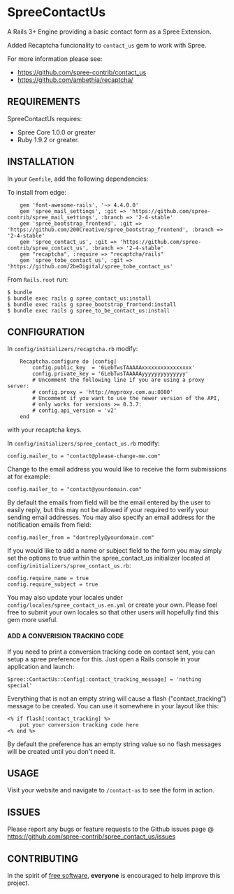 # SpreeContactUs 
A Rails 3+ Engine providing a basic contact form as a Spree Extension.

Added Recaptcha funcionality to `contact_us` gem to work with Spree.

For more information please see:
* https://github.com/spree-contrib/contact_us
* https://github.com/ambethia/recaptcha/

## REQUIREMENTS

SpreeContactUs requires:

* Spree Core 1.0.0 or greater
* Ruby 1.9.2 or greater.

## INSTALLATION

In your `Gemfile`, add the following dependencies:

To install from edge:

		gem 'font-awesome-rails', '~> 4.4.0.0'
		gem 'spree_mail_settings', :git => 'https://github.com/spree-contrib/spree_mail_settings', :branch => '2-4-stable'
		gem 'spree_bootstrap_frontend', :git => 'https://github.com/200Creative/spree_bootstrap_frontend', :branch => '2-4-stable'
		gem 'spree_contact_us', :git => 'https://github.com/spree-contrib/spree_contact_us', :branch => '2-4-stable'
		gem "recaptcha", :require => "recaptcha/rails"
		gem 'spree_tobe_contact_us', :git => 'https://github.com/2beDigital/spree_tobe_contact_us'

From `Rails.root` run:

    $ bundle
    $ bundle exec rails g spree_contact_us:install
    $ bundle exec rails g spree_bootstrap_frontend:install
    $ bundle exec rails g spree_to_be_contact_us:install

## CONFIGURATION

In `config/initializers/recaptcha.rb` modify:

		Recaptcha.configure do |config|
			config.public_key  = '6LebTwsTAAAAAxxxxxxxxxxxxxxxx'
			config.private_key = '6LebTwsTAAAAAyyyyyyyyyyyyyy'
			# Uncomment the following line if you are using a proxy server:
			# config.proxy = 'http://myproxy.com.au:8080'
			# Uncomment if you want to use the newer version of the API,
			# only works for versions >= 0.3.7:
			# config.api_version = 'v2'
		end

with your recaptcha keys.

In `config/initializers/spree_contact_us.rb` modify:

    config.mailer_to = "contact@please-change-me.com"

Change to the email address you would like to receive the form submissions at for example:

    config.mailer_to = "contact@yourdomain.com"

By default the emails from field will be the email entered by the user to easily reply, but this may not be allowed if your required to verify your sending email addresses.
You may also specify an email address for the notification emails from field:

    config.mailer_from = "dontreply@yourdomain.com"

If you would like to add a name or subject field to the form you may simply set the options to true within the spree_contact_us initializer located at `config/initializers/spree_contact_us.rb`:

    config.require_name = true
    config.require_subject = true

You may also update your locales under `config/locales/spree_contact_us.en.yml` or create your own.  Please feel free to submit your own locales so that other users will hopefully find this gem more useful.

#### ADD A CONVERISION TRACKING CODE

If you need to print a conversion tracking code on contact sent, you can setup a spree preference for this. Just open a Rails console in your application and launch:

    Spree::ContactUs::Config[:contact_tracking_message] = 'nothing special'

Everything that is not an empty string will cause a flash ("contact_tracking") message to be created. You can use it somewhere in your layout like this:

    <% if flash[:contact_tracking] %>
        put your conversion tracking code here
    <% end %>

By default the preference has an empty string value so no flash messages will be created until you don't need it.

## USAGE

Visit your website and navigate to `/contact-us` to see the form in action.

## ISSUES

Please report any bugs or feature requests to the Github issues page @ https://github.com/spree-contrib/spree_contact_us/issues

## CONTRIBUTING

In the spirit of [free software](http://www.fsf.org/licensing/essays/free-sw.html), **everyone** is encouraged to help improve this project.


